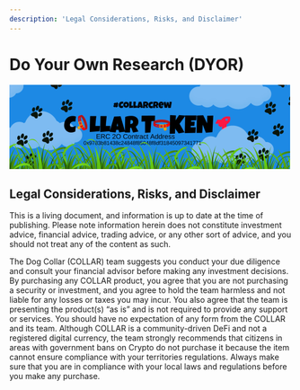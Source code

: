 ```yaml
---
description: 'Legal Considerations, Risks, and Disclaimer'
---
```


# Do Your Own Research \(DYOR\)

![](.gitbook/assets/reddit_profile_banner_template_5%20%281%29.png)

## Legal Considerations, Risks, and Disclaimer

This is a living document, and information is up to date at the time of publishing.  Please note information herein does not constitute investment advice, financial advice, trading advice, or any other sort of advice, and you should not treat any of the content as such.

The Dog Collar \(COLLAR\) team suggests you conduct your due diligence and consult your financial advisor before making any investment decisions. By purchasing any COLLAR product, you agree that you are not purchasing a security or investment, and you agree to hold the team harmless and not liable for any losses or taxes you may incur. You also agree that the team is presenting the product\(s\) “as is” and is not required to provide any support or services. You should have no expectation of any form from the COLLAR and its team. Although COLLAR is a community-driven DeFi and not a registered digital currency, the team strongly recommends that citizens in areas with government bans on Crypto do not purchase it because the item cannot ensure compliance with your territories regulations. Always make sure that you are in compliance with your local laws and regulations before you make any purchase.

